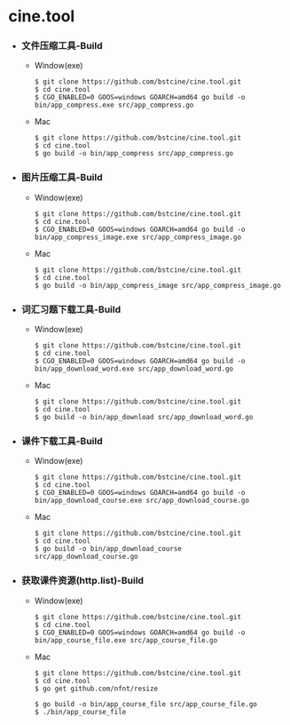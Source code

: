 # cine.tool
- ### 文件压缩工具-Build
   - Window(exe)
      ```
      $ git clone https://github.com/bstcine/cine.tool.git
      $ cd cine.tool
      $ CGO_ENABLED=0 GOOS=windows GOARCH=amd64 go build -o bin/app_compress.exe src/app_compress.go
      ```
   - Mac
      ```
      $ git clone https://github.com/bstcine/cine.tool.git
      $ cd cine.tool
      $ go build -o bin/app_compress src/app_compress.go
      ```
- ### 图片压缩工具-Build
   - Window(exe)
      ```
      $ git clone https://github.com/bstcine/cine.tool.git
      $ cd cine.tool
      $ CGO_ENABLED=0 GOOS=windows GOARCH=amd64 go build -o bin/app_compress_image.exe src/app_compress_image.go
      ```
   - Mac
      ```
      $ git clone https://github.com/bstcine/cine.tool.git
      $ cd cine.tool
      $ go build -o bin/app_compress_image src/app_compress_image.go
      ```
- ### 词汇习题下载工具-Build
   - Window(exe)
      ```
      $ git clone https://github.com/bstcine/cine.tool.git
      $ cd cine.tool
      $ CGO_ENABLED=0 GOOS=windows GOARCH=amd64 go build -o bin/app_download_word.exe src/app_download_word.go
      ```
   - Mac
      ```
      $ git clone https://github.com/bstcine/cine.tool.git
      $ cd cine.tool
      $ go build -o bin/app_download src/app_download_word.go
      ```
- ### 课件下载工具-Build
   - Window(exe)
      ```
      $ git clone https://github.com/bstcine/cine.tool.git
      $ cd cine.tool
      $ CGO_ENABLED=0 GOOS=windows GOARCH=amd64 go build -o bin/app_download_course.exe src/app_download_course.go
      ```
   - Mac
      ```
      $ git clone https://github.com/bstcine/cine.tool.git
      $ cd cine.tool
      $ go build -o bin/app_download_course src/app_download_course.go
      ```
- ### 获取课件资源(http.list)-Build
   - Window(exe)
      ```
      $ git clone https://github.com/bstcine/cine.tool.git
      $ cd cine.tool
      $ CGO_ENABLED=0 GOOS=windows GOARCH=amd64 go build -o bin/app_course_file.exe src/app_course_file.go
      ```
   - Mac
      ```
      $ git clone https://github.com/bstcine/cine.tool.git
      $ cd cine.tool
      $ go get github.com/nfnt/resize
      
      $ go build -o bin/app_course_file src/app_course_file.go
      $ ./bin/app_course_file
      ```
